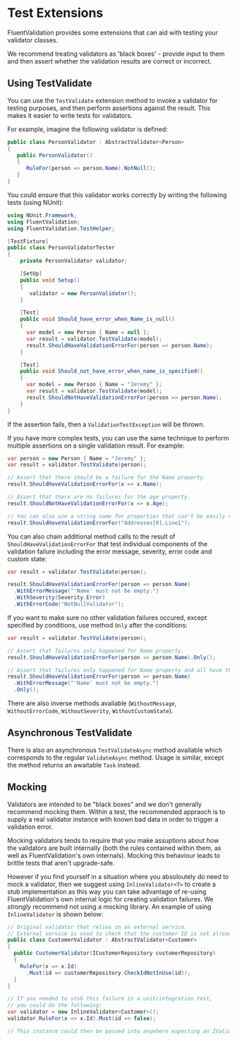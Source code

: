 # Test Extensions

FluentValidation provides some extensions that can aid with testing your validator classes.

We recommend treating validators as 'black boxes' - provide input to them and then assert whether the validation results are correct or incorrect.

## Using TestValidate

You can use the `TestValidate` extension method to invoke a validator for testing purposes, and then perform assertions against the result. This makes it easier to write tests for validators.

For example, imagine the following validator is defined:

```csharp
public class PersonValidator : AbstractValidator<Person> 
{
   public PersonValidator() 
   {
      RuleFor(person => person.Name).NotNull();
   }
}
```

You could ensure that this validator works correctly by writing the following tests (using NUnit):

```csharp
using NUnit.Framework;
using FluentValidation;
using FluentValidation.TestHelper;

[TestFixture]
public class PersonValidatorTester 
{
    private PersonValidator validator;

    [SetUp]
    public void Setup()
    {
       validator = new PersonValidator();
    }

    [Test]
    public void Should_have_error_when_Name_is_null() 
    {
      var model = new Person { Name = null };
      var result = validator.TestValidate(model);
      result.ShouldHaveValidationErrorFor(person => person.Name);
    }

    [Test]
    public void Should_not_have_error_when_name_is_specified() 
    {
      var model = new Person { Name = "Jeremy" };
      var result = validator.TestValidate(model);
      result.ShouldNotHaveValidationErrorFor(person => person.Name);
    }
}
```

If the assertion fails, then a `ValidationTestException` will be thrown.

If you have more complex tests, you can use the same technique to perform multiple assertions on a single validation result. For example:

```csharp
var person = new Person { Name = "Jeremy" };
var result = validator.TestValidate(person);

// Assert that there should be a failure for the Name property.
result.ShouldHaveValidationErrorFor(x => x.Name);

// Assert that there are no failures for the age property.
result.ShouldNotHaveValidationErrorFor(x => x.Age);

// You can also use a string name for properties that can't be easily represented with a lambda, eg:
result.ShouldHaveValidationErrorFor("Addresses[0].Line1");
```

You can also chain additional method calls to the result of `ShouldHaveValidationErrorFor` that test individual components of the validation failure including the error message, severity, error code and custom state:

```csharp
var result = validator.TestValidate(person);

result.ShouldHaveValidationErrorFor(person => person.Name)
  .WithErrorMessage("'Name' must not be empty.")
  .WithSeverity(Severity.Error)
  .WithErrorCode("NotNullValidator");
```

If you want to make sure no other validation failures occured, except specified by conditions, use method `Only` after the conditions:

```csharp
var result = validator.TestValidate(person);

// Assert that failures only happened for Name property.
result.ShouldHaveValidationErrorFor(person => person.Name).Only();

// Assert that failures only happened for Name property and all have the specified message
result.ShouldHaveValidationErrorFor(person => person.Name)
  .WithErrorMessage("'Name' must not be empty.")
  .Only();
```

There are also inverse methods available (`WithoutMessage`, `WithoutErrorCode`, `WithoutSeverity`, `WithoutCustomState`).

## Asynchronous TestValidate

There is also an asynchronous `TestValidateAsync` method available which corresponds to the regular `ValidateAsync` method. Usage is similar, except the method returns an awaitable `Task` instead.

## Mocking

Validators are intended to be "black boxes" and we don't generally recommend mocking them. Within a test, the recommended appraoch is to supply a real validator instance with known bad data in order to trigger a validation error. 

Mocking validators tends to require that you make assuptions about how the validators are built internally (both the rules contained within them, as well as FluentValidation's own internals). Mocking this behaviour leads to brittle tests that aren't upgrade-safe.

However if you find yourself in a situation where you absoloutely do need to mock a validator, then we suggest using `InlineValidator<T>` to create a stub implementation as this way you can take advantage of re-using FluentValidation's own internal logic for creating validation failures. We *strongly* recommend not using a mocking library. An example of using `InlineValidator` is shown below:

```csharp
// Original validator that relies on an external service.
// External service is used to check that the customer ID is not already used in the database.
public class CustomerValidator : AbstractValidator<Customer> 
{
  public CustomerValidator(ICustomerRepository customerRepository) 
  {
    RuleFor(x => x.Id)
      .Must(id => customerRepository.CheckIdNotInUse(id));
  }
}

// If you needed to stub this failure in a unit/integration test, 
// you could do the following:
var validator = new InlineValidator<Customer>();
validator.RuleFor(x => x.Id).Must(id => false); 

// This instance could then be passed into anywhere expecting an IValidator<Customer>
```
